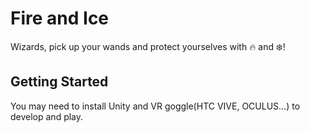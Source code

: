 # Fire and Ice

Wizards, pick up your wands and protect yourselves with :fire: and :snowflake:!

## Getting Started

You may need to install Unity and VR goggle(HTC VIVE, OCULUS...) to develop and play.


